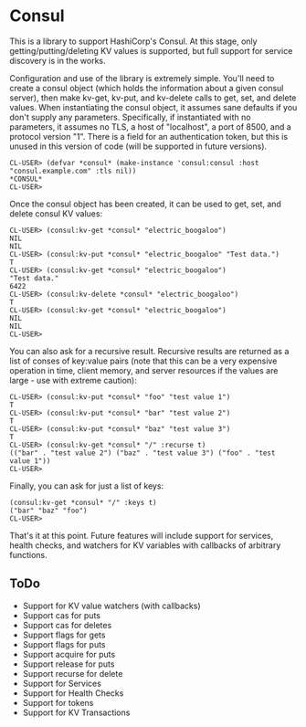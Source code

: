 # Consul

This is a library to support HashiCorp's Consul.  At this stage, only
getting/putting/deleting KV values is supported, but full support for
service discovery is in the works.

Configuration and use of the library is extremely simple.  You'll need
to create a consul object (which holds the information about a given
consul server), then make kv-get, kv-put, and kv-delete calls to get,
set, and delete values.  When instantiating the consul object, it
assumes sane defaults if you don't supply any parameters.
Specifically, if instantiated with no parameters, it assumes no TLS, a
host of "localhost", a port of 8500, and a protocol version "1".
There is a field for an authentication token, but this is unused in
this version of code (will be supported in future versions).

```
CL-USER> (defvar *consul* (make-instance 'consul:consul :host "consul.example.com" :tls nil))
*CONSUL*
CL-USER>
```

Once the consul object has been created, it can be used to get, set,
and delete consul KV values:

```
CL-USER> (consul:kv-get *consul* "electric_boogaloo")
NIL
NIL
CL-USER> (consul:kv-put *consul* "electric_boogaloo" "Test data.")
T
CL-USER> (consul:kv-get *consul* "electric_boogaloo")
"Test data."
6422
CL-USER> (consul:kv-delete *consul* "electric_boogaloo")
T
CL-USER> (consul:kv-get *consul* "electric_boogaloo")
NIL
NIL
CL-USER> 
```

You can also ask for a recursive result. Recursive results are
returned as a list of conses of key:value pairs (note that this can be
a very expensive operation in time, client memory, and server
resources if the values are large - use with extreme caution):

```
CL-USER> (consul:kv-put *consul* "foo" "test value 1")
T
CL-USER> (consul:kv-put *consul* "bar" "test value 2")
T
CL-USER> (consul:kv-put *consul* "baz" "test value 3")
T
CL-USER> (consul:kv-get *consul* "/" :recurse t)
(("bar" . "test value 2") ("baz" . "test value 3") ("foo" . "test value 1"))
CL-USER> 
```

Finally, you can ask for just a list of keys:

```
(consul:kv-get *consul* "/" :keys t)
("bar" "baz" "foo")
CL-USER> 
```

That's it at this point. Future features will include support for
services, health checks, and watchers for KV variables with callbacks
of arbitrary functions.

## ToDo

* Support for KV value watchers (with callbacks)
* Support cas for puts
* Support cas for deletes
* Support flags for gets
* Support flags for puts
* Support acquire for puts
* Support release for puts
* Support recurse for delete
* Support for Services
* Support for Health Checks
* Support for tokens
* Support for KV Transactions
